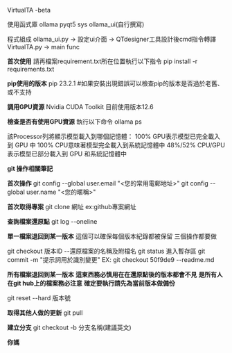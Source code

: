 VirtualTA -beta

使用函式庫
ollama
pyqt5
sys
ollama_ui(自行撰寫)

程式組成
ollama_ui.py -> 設定ui介面 -> QTdesigner工具設計後cmd指令轉譯
VirtualTA.py -> main func

**首次使用**
請再檔案requirement.txt所在位置執行以下指令
pip install -r requirements.txt 

**pip使用的版本**
pip 23.2.1 #如果安裝出現錯誤可以檢查pip的版本是否過於老舊、或不支持

**調用GPU資源**
Nvidia CUDA Toolkit 目前使用版本12.6

**檢查是否有使用GPU資源**
執行以下命令
ollama ps

該Processor列將顯示模型載入到哪個記憶體：
100% GPU表示模型已完全載入到 GPU 中
100% CPU意味著模型完全載入到系統記憶體中
48%/52% CPU/GPU表示模型已部分載入到 GPU 和系統記憶體中

**git 操作相關筆記**

**首次操作**
git config --global user.email "<您的常用電郵地址>"
git config --global user.name "<您的暱稱>"


**首次取得專案**
git clone 網址 ex:github專案網址

**查詢檔案還原點**
git log --oneline

**單一檔案退回到某一版本**
這個可以確保每個版本紀錄都被保留
三個操作都要做

git checkout 版本ID --還原檔案的名稱及附檔名
git status 進入暫存區
git commit -m "提示詞用於識別變更"
EX: git checkout 50f9de9 --readme.md

**所有檔案退回到某一版本**
**這東西務必慎用在在還原點後的版本都會不見**
**是所有人在git hub上的檔案務必注意**
**確定要執行請先為當前版本做備份**


git reset --hard 版本號


**取得其他人做的更新**
git pull

**建立分支**
git checkout -b 分支名稱(建議英文)

**你媽**

